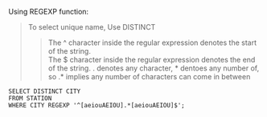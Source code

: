 Using REGEXP function:
> To select unique name, Use DISTINCT
>> The ^ character inside the regular expression denotes the start of the string.  
>> The $ character inside the regular expression denotes the end of the string.
>> . denotes any character, * dentoes any number of, so .* implies any number of characters can come in between 

```
SELECT DISTINCT CITY
FROM STATION
WHERE CITY REGEXP '^[aeiouAEIOU].*[aeiouAEIOU]$';
```
